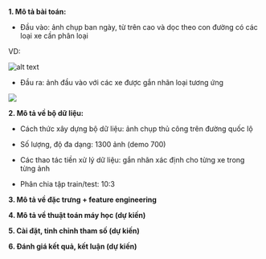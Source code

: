 **1. Mô tả bài toán:**

- Đầu vào: ảnh chụp ban ngày, từ trên cao và dọc theo con đường có các loại xe cần phân loại

VD:

![alt text](https://drive.google.com/file/d/1g4mXTY2JjDP-6ufMlZN0OiH4sm0fkhV4/view?usp=sharing)

- Đầu ra: ảnh đầu vào với các xe được gắn nhãn loại tương ứng

![](RackMultipart20210103-4-7t7dds_html_9cbed406647976b.png)

**2. Mô tả về bộ dữ liệu:**

+ Cách thức xây dựng bộ dữ liệu: ảnh chụp thủ công trên đường quốc lộ

+ Số lượng, độ đa dạng: 1300 ảnh (demo 700)

+ Các thao tác tiền xử lý dữ liệu: gắn nhãn xác định cho từng xe trong từng ảnh

+ Phân chia tập train/test: 10:3

**3. Mô tả về đặc trưng + feature engineering**

**4. Mô tả về thuật toán máy học (dự kiến)**

**5. Cài đặt, tinh chỉnh tham số (dự kiến)**

**6. Đánh giá kết quả, kết luận (dự kiến)**
